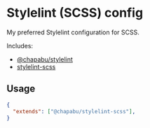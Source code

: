 # Stylelint (SCSS) config

My preferred Stylelint configuration for SCSS.

Includes:

* [@chapabu/stylelint](https://www.npmjs.com/package/@chapabu/stylelint)
* [stylelint-scss](https://www.npmjs.com/package/stylelint-scss)

## Usage

```json
{
  "extends": ["@chapabu/stylelint-scss"],
}
```
